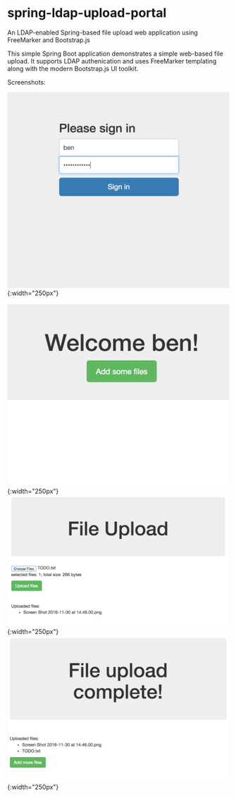# spring-ldap-upload-portal
An LDAP-enabled Spring-based file upload web application using FreeMarker and Bootstrap.js

This simple Spring Boot application demonstrates a simple web-based file upload. It supports LDAP authenication and uses FreeMarker templating along with the modern Bootstrap.js UI toolkit.

Screenshots:

![Login](screenshots/login.png?raw=true) {:width="250px"} 
![Home](screenshots/home.png?raw=truei) {:width="250px"}
![Upload](screenshots/upload.png?raw=true) {:width="250px"}
![Complete](screenshots/complete.png?raw=true) {:width="250px"}

